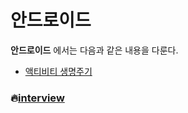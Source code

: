 # 안드로이드

**안드로이드** 에서는 다음과 같은 내용을 다룬다.

* [액티비티 생명주기](./액티비티생명주기/README.md)



### :fire:[interview](./interview/README.md)

